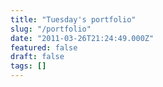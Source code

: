 ```yaml
---
title: "Tuesday's portfolio"
slug: "/portfolio"
date: "2011-03-26T21:24:49.000Z"
featured: false
draft: false
tags: []
---
```



